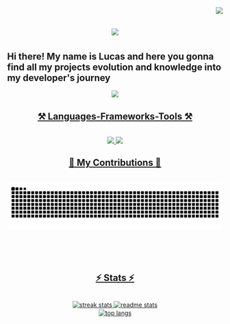 <img align="right" src="https://visitor-badge.laobi.icu/badge?page_id=LucasCordeiro-dev.LucasCorediro-dev" />
<h1 align="center">
    <img src="https://readme-typing-svg.herokuapp.com/?font=Righteous&size=35&center=true&vCenter=true&width=500&height=70&duration=4000&lines=Hi+There!+👋;+I'm+Lucas+Cordeiro!;" />
</h1>

## Hi there! My name is Lucas and here you gonna find all my projects evolution and knowledge into my developer's journey

<div align="center"> 
  <a href="https://www.linkedin.com/in/lucascordeiroramos/" target="_blank">
    <img src="https://img.shields.io/badge/LinkedIn-0077B5?style=for-the-badge&logo=linkedin&logoColor=white" target="_blank" />
  
</div>
<h2 align="center">⚒️ Languages-Frameworks-Tools ⚒️</h2>
<br/>
<div align="center">
    <img src="https://skillicons.dev/icons?i=react,bootstrap,html,css,vscode,github,git" />
    <img src="https://skillicons.dev/icons?i=python,javascript,java,mysql" /><br>
</div>

<div align="center">
  <h2>🐍 My Contributions 🐍</h2>
  <br>
  <img alt="snake eating my contributions" src="https://raw.githubusercontent.com/LucasCordeiro-dev/LucasCordeiro-dev/output/github-contribution-grid-snake.svg" />
  
  <br/><br/><br/>
</div>

</div>
 <h2 align="center">⚡ Stats ⚡</h2>
<br>
<div align=center>
  <img width=390 src="https://github-readme-streak-stats-salesp07.vercel.app/?user=LucasCordeiro-dev&count_private=true&theme=transparent&border_radius=10" alt="streak stats"/>
  <img width=390 src="https://github-readme-stats-salesp07.vercel.app/api?username=LucasCordeiro-dev&count_private=true&show_icons=true&theme=transparent&rank_icon=github&border_radius=10" alt="readme stats" />
  <br/>
  <img width=325 align="center" src="https://github-readme-stats-salesp07.vercel.app/api/top-langs/?username=LucasCordeiro-dev&hide=HTML&langs_count=8&layout=compact&theme=transparent&border_radius=10&size_weight=0.5&count_weight=0.5&exclude_repo=github-readme-stats" alt="top langs" />
</div>




